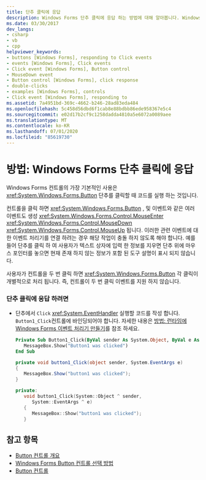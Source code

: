 ```yaml
---
title: 단추 클릭에 응답
description: Windows Forms 단추 클릭에 응답 하는 방법에 대해 알아봅니다. Windows Forms Button 컨트롤의 가장 기본적인 사용은 단추를 클릭할 때 코드를 실행 하는 것입니다.
ms.date: 03/30/2017
dev_langs:
- csharp
- vb
- cpp
helpviewer_keywords:
- buttons [Windows Forms], responding to Click events
- events [Windows Forms], Click events
- Click event [Windows Forms], Button control
- MouseDown event
- Button control [Windows Forms], click response
- double-clicks
- examples [Windows Forms], controls
- Click event [Windows Forms], responding to
ms.assetid: 7a4951bd-369c-4662-b246-28ad83eda484
ms.openlocfilehash: 5c458d56dbd6f1cab8e88bdbb86ede958367e5c4
ms.sourcegitcommit: e02d17b2cf9c1258dadda4810a5e6072a0089aee
ms.translationtype: MT
ms.contentlocale: ko-KR
ms.lasthandoff: 07/01/2020
ms.locfileid: "85619730"
---
```

# <a name="how-to-respond-to-windows-forms-button-clicks"></a>방법: Windows Forms 단추 클릭에 응답
Windows Forms 컨트롤의 가장 기본적인 사용은 <xref:System.Windows.Forms.Button> 단추를 클릭할 때 코드를 실행 하는 것입니다.  
  
 컨트롤을 클릭 하면 <xref:System.Windows.Forms.Button> , 및 이벤트와 같은 여러 이벤트도 생성 <xref:System.Windows.Forms.Control.MouseEnter> <xref:System.Windows.Forms.Control.MouseDown> <xref:System.Windows.Forms.Control.MouseUp> 됩니다. 이러한 관련 이벤트에 대 한 이벤트 처리기를 연결 하려는 경우 해당 작업이 충돌 하지 않도록 해야 합니다. 예를 들어 단추를 클릭 하 여 사용자가 텍스트 상자에 입력 한 정보를 지우면 단추 위에 마우스 포인터를 놓으면 현재 존재 하지 않는 정보가 포함 된 도구 설명이 표시 되지 않습니다.  
  
 사용자가 컨트롤을 두 번 클릭 하면 <xref:System.Windows.Forms.Button> 각 클릭이 개별적으로 처리 됩니다. 즉, 컨트롤이 두 번 클릭 이벤트를 지원 하지 않습니다.  
  
### <a name="to-respond-to-a-button-click"></a>단추 클릭에 응답 하려면  
  
- 단추에서 `Click` <xref:System.EventHandler> 실행할 코드를 작성 합니다. `Button1_Click`컨트롤에 바인딩되어야 합니다. 자세한 내용은 [방법: 런타임에 Windows Forms 이벤트 처리기 만들기](../how-to-create-event-handlers-at-run-time-for-windows-forms.md)를 참조 하세요.  
  
    ```vb  
    Private Sub Button1_Click(ByVal sender As System.Object, ByVal e As System.EventArgs) Handles Button1.Click  
       MessageBox.Show("Button1 was clicked")  
    End Sub  
    ```  
  
    ```csharp  
    private void button1_Click(object sender, System.EventArgs e)  
    {  
       MessageBox.Show("button1 was clicked");  
    }  
    ```  
  
    ```cpp  
    private:  
       void button1_Click(System::Object ^ sender,  
          System::EventArgs ^ e)  
       {  
          MessageBox::Show("button1 was clicked");  
       }  
    ```  
  
## <a name="see-also"></a>참고 항목

- [Button 컨트롤 개요](button-control-overview-windows-forms.md)
- [Windows Forms Button 컨트롤 선택 방법](ways-to-select-a-windows-forms-button-control.md)
- [Button 컨트롤](button-control-windows-forms.md)
